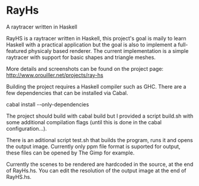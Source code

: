 # RayHs
A raytracer written in Haskell

RayHS is a raytracer written in Haskell, this project's goal is maily to learn Haskell with a practical application but the goal is also to implement a full-featured physicaly based renderer.
The current implementation is a simple raytracer with support for basic shapes and triangle meshes.

More details and screenshots can be found on the project page: http://www.orouiller.net/projects/ray-hs

Building the project requires a Haskell compiler such as GHC.
There are a few dependencies that can be installed via Cabal.

cabal install --only-dependencies

The project should build with cabal build but I provided a script build.sh with some additional compilation flags (until this is done in the cabal configuration...).

There is an aditional script test.sh that builds the program, runs it and opens the output image.
Currently only ppm file format is suported for output, these files can be opened by The Gimp for example.

Currently the scenes to be rendered are hardcoded in the source, at the end of RayHs.hs.
You can edit the resolution of the output image at the end of RayHS.hs.
